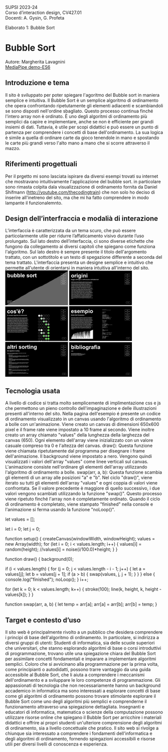 SUPSI 2023-24  
Corso d’interaction design, CV427.01  
Docenti: A. Gysin, G. Profeta  

Elaborato 1: Bubble Sort 

# Bubble Sort 
Autore: Margherita Lavagnini  
[MediaPipe demo-ES6](https://margheritalavagnini.github.io/bubblesort/)

## Introduzione e tema
Il sito è sviluppato per poter spiegare l'agoritmo del Bubble sort in maniera semplice e intuitiva. Il Bubble Sort è un semplice algoritmo di ordinamento che opera confrontando ripetutamente gli elementi adiacenti e scambiandoli se sono disposti nell'ordine sbagliato. Questo processo continua finché l'intero array non è ordinato. È uno degli algoritmi di ordinamento più semplici da capire e implementare, anche se non è efficiente per grandi insiemi di dati. Tuttavia, è utile per scopi didattici e può essere un punto di partenza per comprendere i concetti di base dell'ordinamento. La sua logica è simile a quella di ordinare carte da gioco tenendole in mano e spostando le carte più grandi verso l'alto mano a mano che si scorre attraverso il mazzo.

## Riferimenti progettuali
Per il prgetto mi sono lasciata ispirare da diversi esempi trovati su internet che mostravano intuitivamente l'applicazione del bubble sort. in particolare sono rimasta colpita dala visualizzazione di ordinamento fornita da Daniel Shifmann (http://youtube.com/thecodingtrain) che non solo ho deciso di inserire all'inetreno del sito, ma che mi ha fatto comprendere in modo lampante il funzionalemnto.


## Design dell’interfraccia e modalià di interazione
L’interfaccia è caratterizzata da un tema scuro, che può essere particolarmente utile per ridurre l’affaticamento visivo durante l’uso prolungato.
Sul lato destro dell’interfaccia, ci sono diverse etichette che fungono da collegamento ai diversi capitoli che spiegano come funziona l'algoritmo.
Sul lato destro è sempre presente il titolo dell'argomento trattato, con un sottotitolo e un testo di spegazione differente a seconda del tema trattato.
L'interfaccia presenta un designe semplice e intuitivo che permette all'utente di orientarsi in maniera intuitiva all'interno del sito.
[<img src="doc/Screenshot_01.png" width="200">]()
[<img src="doc/Screenshot_02.png" width="200">]()
[<img src="doc/Screenshot_03.png" width="200">]()
[<img src="doc/Screenshot_04.png" width="200">]()
[<img src="doc/Screenshot_05.png" width="200">]()
[<img src="doc/Screenshot_06.png" width="200">]()


## Tecnologia usata
A livello di codice si tratta molto semplicemente di implimentazione css e js che permettono un pieno controllo dell'impaginazione e delle illustrazioni presenti all'interno del sito. Nella pagina dell'esempio é presente un codice di ordinamento visualizzato in un canvas usando l'algoritmo di ordinamento a bolle con un'animazione. Viene creato un canvas di dimensioni 650x600 pixel e il frame rate viene impostato a 10 frame al secondo. Viene inoltre creato un array chiamato "values" della lunghezza della larghezza del canvas (650). Ogni elemento dell'array viene inizializzato con un valore casuale compreso tra 0 e l'altezza del canvas. draw(): Questa funzione viene chiamata ripetutamente dal programma per disegnare i frame dell'animazione. Il background viene impostato a nero. Vengono quindi visualizzati i valori dell'array "values" come linee verticali sul canvas. L'animazione consiste nell'ordinare gli elementi dell'array utilizzando l'algoritmo di ordinamento a bolle. swap(arr, a, b): Questa funzione scambia gli elementi di un array alle posizioni "a" e "b". Nel ciclo "draw()", viene iterato su tutti gli elementi dell'array "values" e ogni coppia di valori viene confrontata. Se il valore precedente è maggiore di quello successivo, i due valori vengono scambiati utilizzando la funzione "swap()". Questo processo viene ripetuto finché l'array non è completamente ordinato. Quando il ciclo di ordinamento è completato, viene stampato "finished" nella console e l'animazione si ferma usando la funzione "noLoop()".


let values = [];

let i = 0;
let j = 0;

function setup() {
  createCanvas(windowWidth, windowHeight);
  values = new Array(width);
  for (let i = 0; i < values.length; i++) {
    values[i] = random(height);
    //values[i] = noise(i/100.0)*height;
  }
}

function draw() {
  background(0);

  if (i < values.length) {
    for (j = 0; j < values.length - i - 1; j++) {
      let a = values[j];
      let b = values[j + 1];
      if (a > b) {
        swap(values, j, j + 1);
      }
    }
  } else {
    console.log("finished");
    noLoop();
  }
  i++;

  for (let k = 0; k < values.length; k++) {
    stroke(100);
    line(k, height, k, height - values[k]);
  }
}


function swap(arr, a, b) {
  let temp = arr[a];
  arr[a] = arr[b];
  arr[b] = temp;
}


## Target e contesto d’uso
Il sito web è principalmente rivolto a un pubblico che desidera comprendere i principi di base dell'algoritmo di ordinamento. In particolare, si indirizza a diversi gruppi di utenti:
Studenti di informatica, sia delle scuole superiori che universitari, che stanno esplorando algoritmi di base o corsi introduttivi di programmazione, trovano utile una spiegazione chiara del Bubble Sort per assimilare concetti fondamentali e imparare a implementare algoritmi semplici.
Coloro che si avvicinano alla programmazione per la prima volta, come principianti o autodidatti, possono trarre vantaggio da una guida accessibile al Bubble Sort, che li aiuta a comprendere i meccanismi dell'ordinamento e a sviluppare le loro competenze di programmazione.
Gli appassionati di tecnologia che non necessariamente hanno un background accademico in informatica ma sono interessati a esplorare concetti di base come gli algoritmi di ordinamento possono trovare stimolante esplorare il Bubble Sort come uno degli algoritmi più semplici e comprenderne il funzionamento attraverso una spiegazione dettagliata.
Insegnanti e educatori di informatica, matematica o scienze della computazione possono utilizzare risorse online che spiegano il Bubble Sort per arricchire i materiali didattici e offrire ai propri studenti un'ulteriore comprensione degli algoritmi di ordinamento, sia a livello concettuale che pratico.
Il sito web si rivolge a chiunque sia interessato a comprendere i fondamenti dell'informatica e degli algoritmi di ordinamento, fornendo spiegazioni accessibili e risorse utili per diversi livelli di conoscenza e esperienza.
